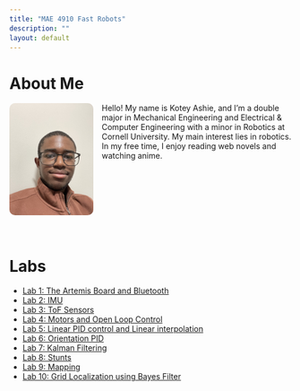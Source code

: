 ```yaml
---
title: "MAE 4910 Fast Robots"
description: ""
layout: default
---
```


# About Me

<img src="assets/IMG_.jpg" alt="My Photo" style="float: left; margin-right: 15px; width: 150px; border-radius: 10px;">

Hello! My name is Kotey Ashie, and I’m a double major in Mechanical Engineering and Electrical & Computer Engineering with a minor in Robotics at Cornell University. My main interest lies in robotics. In my free time, I enjoy reading web novels and watching anime.

<div style="clear: both;"></div>
<br><br>

# Labs
- [Lab 1: The Artemis Board and Bluetooth](docs/pages/lab1.md)
- [Lab 2: IMU](docs/pages/lab2.md)
- [Lab 3: ToF Sensors](docs/pages/lab3.md)
- [Lab 4: Motors and Open Loop Control](docs/pages/lab4.md)
- [Lab 5: Linear PID control and Linear interpolation](docs/pages/lab5.md)
- [Lab 6: Orientation PID](docs/pages/lab6.md)
- [Lab 7: Kalman Filtering](docs/pages/lab7.md)
- [Lab 8: Stunts](docs/pages/lab8.md)
- [Lab 9: Mapping](docs/pages/lab9.md)
- [Lab 10: Grid Localization using Bayes Filter](docs/pages/lab10.md)

